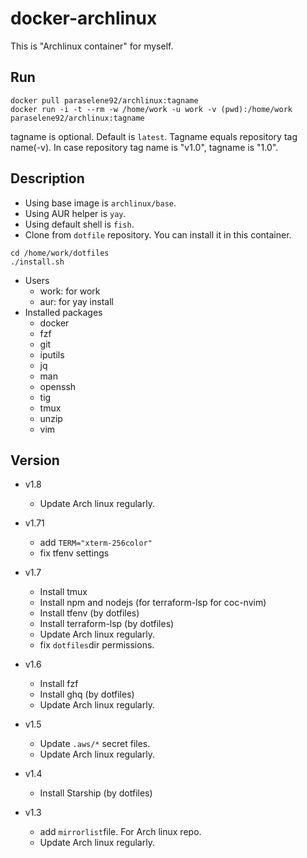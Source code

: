 # docker-archlinux

This is "Archlinux container" for myself.

## Run

```console
docker pull paraselene92/archlinux:tagname
docker run -i -t --rm -w /home/work -u work -v (pwd):/home/work paraselene92/archlinux:tagname
```

tagname is optional. Default is `latest`. Tagname equals repository tag name(-v). In case repository tag name is "v1.0", tagname is "1.0".

## Description

- Using base image is `archlinux/base`.
- Using AUR helper is `yay`.
- Using default shell is `fish`.
- Clone from `dotfile` repository. You can install it in this container.

```console
cd /home/work/dotfiles
./install.sh
```

- Users
  - work: for work
  - aur: for yay install
- Installed packages
  - docker
  - fzf
  - git
  - iputils
  - jq
  - man
  - openssh
  - tig
  - tmux
  - unzip
  - vim

## Version
- v1.8
  - Update Arch linux regularly.

- v1.71
  - add `TERM="xterm-256color"`
  - fix tfenv settings

- v1.7
  - Install tmux
  - Install npm and nodejs (for terraform-lsp for coc-nvim)
  - Install tfenv (by dotfiles)
  - Install terraform-lsp (by dotfiles)
  - Update Arch linux regularly.
  - fix `dotfiles`dir permissions.

- v1.6
  - Install fzf
  - Install ghq (by dotfiles)
  - Update Arch linux regularly.

- v1.5
  - Update `.aws/*` secret files.
  - Update Arch linux regularly.

- v1.4
  - Install Starship (by dotfiles)

- v1.3
  - add `mirrorlist`file. For Arch linux repo.
  - Update Arch linux regularly.
